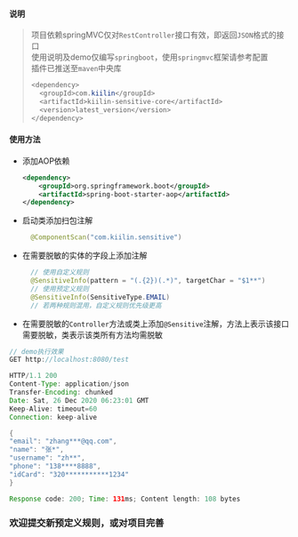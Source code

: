 #### 说明
> 项目依赖springMVC仅对`RestController`接口有效，即返回`JSON`格式的接口   
> 使用说明及demo仅编写`springboot`，使用`springmvc`框架请参考配置   
> 插件已推送至`maven`中央库
> ```java
> <dependency>
>   <groupId>com.kiilin</groupId>
>   <artifactId>kiilin-sensitive-core</artifactId>
>   <version>latest_version</version>
> </dependency>
> ```

#### 使用方法
- 添加AOP依赖
  ```xml
  <dependency>
      <groupId>org.springframework.boot</groupId>
      <artifactId>spring-boot-starter-aop</artifactId>
  </dependency>
  ```
  
- 启动类添加扫包注解
  ```java
    @ComponentScan("com.kiilin.sensitive")
  ```

- 在需要脱敏的实体的字段上添加注解
  ```java
    // 使用自定义规则
    @SensitiveInfo(pattern = "(.{2})(.*)", targetChar = "$1**")
    // 使用预定义规则
    @SensitiveInfo(SensitiveType.EMAIL)
    // 若两种规则混用，自定义规则优先级更高
  ```


- 在需要脱敏的`Controller`方法或类上添加`@Sensitive`注解，方法上表示该接口需要脱敏，类表示该类所有方法均需脱敏


```java
// demo执行效果
GET http://localhost:8080/test

HTTP/1.1 200
Content-Type: application/json
Transfer-Encoding: chunked
Date: Sat, 26 Dec 2020 06:23:01 GMT
Keep-Alive: timeout=60
Connection: keep-alive

{
"email": "zhang***@qq.com",
"name": "张*",
"username": "zh**",
"phone": "138****8888",
"idCard": "320***********1234"
}

Response code: 200; Time: 131ms; Content length: 108 bytes

```


### 欢迎提交新预定义规则，或对项目完善
